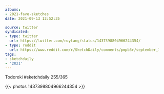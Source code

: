 ```yaml
---
albums:
- 2021-fave-sketches
date: 2021-09-13 12:52:35

source: twitter
syndicated:
- type: twitter
  url: https://twitter.com/roytang/status/1437398804966244354/
- type: reddit
  url: https://www.reddit.com/r/SketchDaily/comments/pmpb5r/september_12th_frozen/hcop837/
tags:
- sketchdaily
- '2021'
---
```


Todoroki #sketchdaily 255/365 

{{< photos 1437398804966244354 >}}
